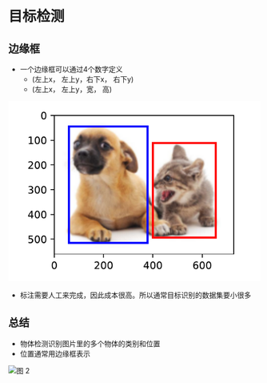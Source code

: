 # 目标检测

## 边缘框
- 一个边缘框可以通过4个数字定义
  - (左上x， 左上y，右下x， 右下y)
  - (左上x， 左上y，宽， 高)

![图 1](assest/%E7%9B%AE%E6%A0%87%E6%A3%80%E6%B5%8B/IMG_20220910-164705941.png)  

- 标注需要人工来完成，因此成本很高。所以通常目标识别的数据集要小很多

## 总结
- 物体检测识别图片里的多个物体的类别和位置
- 位置通常用边缘框表示


![图 2](assest/%E7%9B%AE%E6%A0%87%E6%A3%80%E6%B5%8B/IMG_20220910-184708366.png)  
